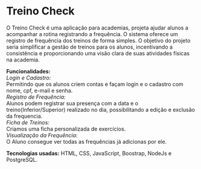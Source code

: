 # Treino Check

O Treino Check é uma aplicação para academias, projeta ajudar alunos a acompanhar a rotina registrando a frequência. O sistema oferece um registro de frequência dos treinos de forma simples. O objetivo do projeto seria simplificar a gestão de treinos para os alunos, incentivando a consistência e proporcionando uma visão clara de suas atividades físicas na academia.

**Funcionalidades:** <br>
    *Login e Cadastro:* <br>
        Permitindo que os alunos criem contas e façam login e o cadastro com nome, cpf, e-mail e senha.<br>
    *Registro de Frequência:* <br>
        Alunos podem registrar sua presença com a data e o treino(Inferior/Superior) realizado no dia, possibilitando a edição e exclusão da frequencia.<br>
    *Ficha de Treinos:* <br>
        Criamos uma ficha personalizada de exercícios.<br>
    *Visualização da Frequência:* <br>
        O Aluno consegue ver todas as frequências já adicionas por ele.<br>

**Tecnologias usadas:** HTML, CSS, JavaScript, Boostrap, NodeJs e PostgreSQL.
